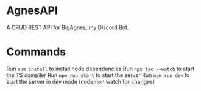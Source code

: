 # AgnesAPI
A CRUD REST API for BigAgnes, my Discord Bot.

# Commands
Run `npm install` to install node dependencies
Run `npx tsc --watch` to start the TS compiler
Run `npm run start` to start the server
Run `npm run dev` to start the server in dev mode (nodemon watch for changes)